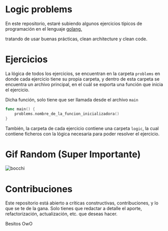 # Logic problems
En este repositorio, estaré subiendo algunos ejercicios típicos de programación en el lenguaje  [golang.](https://go.dev/)

tratando de usar buenas prácticas, clean architecture y clean code.

# Ejercicios
La lógica de todos los ejercicios, se encuentran en la carpeta ```problems```
en donde cada ejercicio tiene su propia carpeta, y dentro de esta carpeta se encuentra 
un archivo principal, en el cuál se exporta una función que inicia el ejercicio.

Dicha función, solo tiene que ser llamada desde el archivo ```main```

```go
func main() {
	problems.nombre_de_la_funcion_inicializadora()
}
```

También, la carpeta de cada ejercicio contiene una carpeta ```logic```, la cual contiene ficheros con la lógica necesaria para poder resolver el ejercicio.


# Gif Random (Super Importante)
![bocchi](https://media.tenor.com/aSaYnI7L9b0AAAAC/bocchi-the-rock-bocchi.gif)

# Contribuciones
Este repositorio está abierto a críticas constructivas, contribuciones, y lo que se te de la gana. Solo tienes que redactar a detalle el aporte, refactorización, actualización, etc. que deseas hacer.

Besitos OwO